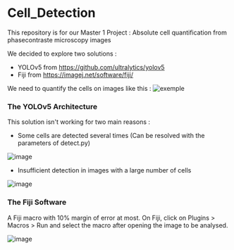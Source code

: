 # Cell_Detection

This repository is for our Master 1 Project : Absolute cell quantification from phasecontraste microscopy images

We decided to explore two solutions :
* YOLOv5 from https://github.com/ultralytics/yolov5
* Fiji from https://imagej.net/software/fiji/

We need to quantify the cells on images like this :
![exemple](https://user-images.githubusercontent.com/71750909/164416508-9a5814de-7389-4406-82e7-7c3a833b027c.png)

### The YOLOv5 Architecture

This solution isn't working for two main reasons :
* Some cells are detected several times (Can be resolved with the parameters of detect.py)

![image](https://user-images.githubusercontent.com/71750909/165713013-69e9e480-fad5-4bb4-9167-52c75f562a99.png)

* Insufficient detection in images with a large number of cells 

![image](https://user-images.githubusercontent.com/71750909/165713113-1b1acaa3-52a4-4e1a-a0f9-4e9b35a2a99c.png)


### The Fiji Software

A Fiji macro with 10% margin of error at most.
On Fiji, click on Plugins > Macros > Run and select the macro after opening the image to be analysed.

![image](https://user-images.githubusercontent.com/71750909/165713325-9f8f1256-bbd1-4f7a-9e97-fe8b04548361.png)

